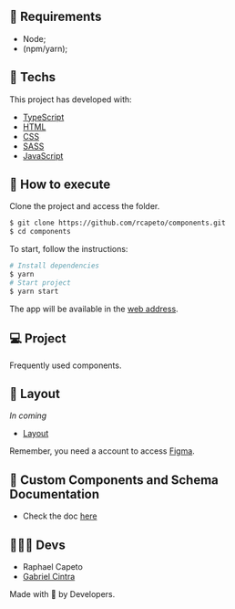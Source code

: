 ## 📜 Requirements
- Node;
- (npm/yarn);

## 🧪 Techs

This project has developed with:

- [TypeScript](https://www.typescriptlang.org/)
- [HTML](https://developer.mozilla.org/pt-BR/docs/Web/HTML)
- [CSS](https://www.w3schools.com/cssref/)
- [SASS](https://sass-lang.com)
- [JavaScript](https://developer.mozilla.org/pt-BR/docs/Web/JavaScript)

## 🚀 How to execute

Clone the project and access the folder.

```bash
$ git clone https://github.com/rcapeto/components.git
$ cd components
```

To start, follow the instructions:
```bash
# Install dependencies
$ yarn
# Start project
$ yarn start
```
The app will be available in the [web address](http://localhost:3333).

## 💻 Project

Frequently used components.

## 🔖 Layout

*In coming*

- [Layout](/) 

Remember, you need a account to access [Figma](http://figma.com/).

## 📄 Custom Components and Schema Documentation
- Check the doc [here](https://gist.github.com/rcapeto/4064dcc43837a8fba6ed716986f5ea94)

## 👨🏻‍💻 Devs
- Raphael Capeto
- [Gabriel Cintra](https://github.com/gblcintra)

Made with 🖤 by Developers.
